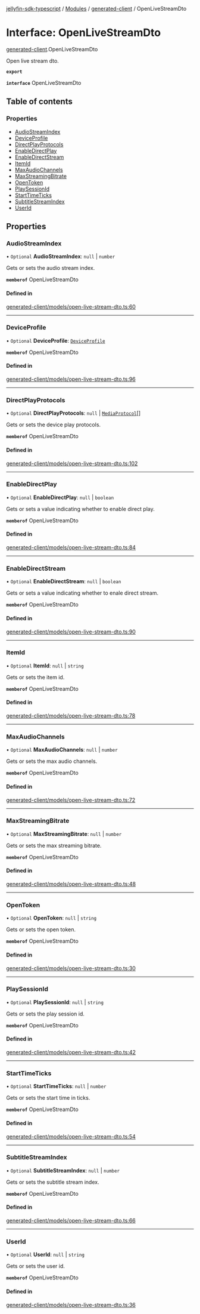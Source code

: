 [jellyfin-sdk-typescript](../README.md) / [Modules](../modules.md) / [generated-client](../modules/generated_client.md) / OpenLiveStreamDto

# Interface: OpenLiveStreamDto

[generated-client](../modules/generated_client.md).OpenLiveStreamDto

Open live stream dto.

**`export`**

**`interface`** OpenLiveStreamDto

## Table of contents

### Properties

- [AudioStreamIndex](generated_client.OpenLiveStreamDto.md#audiostreamindex)
- [DeviceProfile](generated_client.OpenLiveStreamDto.md#deviceprofile)
- [DirectPlayProtocols](generated_client.OpenLiveStreamDto.md#directplayprotocols)
- [EnableDirectPlay](generated_client.OpenLiveStreamDto.md#enabledirectplay)
- [EnableDirectStream](generated_client.OpenLiveStreamDto.md#enabledirectstream)
- [ItemId](generated_client.OpenLiveStreamDto.md#itemid)
- [MaxAudioChannels](generated_client.OpenLiveStreamDto.md#maxaudiochannels)
- [MaxStreamingBitrate](generated_client.OpenLiveStreamDto.md#maxstreamingbitrate)
- [OpenToken](generated_client.OpenLiveStreamDto.md#opentoken)
- [PlaySessionId](generated_client.OpenLiveStreamDto.md#playsessionid)
- [StartTimeTicks](generated_client.OpenLiveStreamDto.md#starttimeticks)
- [SubtitleStreamIndex](generated_client.OpenLiveStreamDto.md#subtitlestreamindex)
- [UserId](generated_client.OpenLiveStreamDto.md#userid)

## Properties

### AudioStreamIndex

• `Optional` **AudioStreamIndex**: ``null`` \| `number`

Gets or sets the audio stream index.

**`memberof`** OpenLiveStreamDto

#### Defined in

[generated-client/models/open-live-stream-dto.ts:60](https://github.com/thornbill/jellyfin-sdk-typescript/blob/644c849/src/generated-client/models/open-live-stream-dto.ts#L60)

___

### DeviceProfile

• `Optional` **DeviceProfile**: [`DeviceProfile`](generated_client.DeviceProfile.md)

**`memberof`** OpenLiveStreamDto

#### Defined in

[generated-client/models/open-live-stream-dto.ts:96](https://github.com/thornbill/jellyfin-sdk-typescript/blob/644c849/src/generated-client/models/open-live-stream-dto.ts#L96)

___

### DirectPlayProtocols

• `Optional` **DirectPlayProtocols**: ``null`` \| [`MediaProtocol`](../enums/generated_client.MediaProtocol.md)[]

Gets or sets the device play protocols.

**`memberof`** OpenLiveStreamDto

#### Defined in

[generated-client/models/open-live-stream-dto.ts:102](https://github.com/thornbill/jellyfin-sdk-typescript/blob/644c849/src/generated-client/models/open-live-stream-dto.ts#L102)

___

### EnableDirectPlay

• `Optional` **EnableDirectPlay**: ``null`` \| `boolean`

Gets or sets a value indicating whether to enable direct play.

**`memberof`** OpenLiveStreamDto

#### Defined in

[generated-client/models/open-live-stream-dto.ts:84](https://github.com/thornbill/jellyfin-sdk-typescript/blob/644c849/src/generated-client/models/open-live-stream-dto.ts#L84)

___

### EnableDirectStream

• `Optional` **EnableDirectStream**: ``null`` \| `boolean`

Gets or sets a value indicating whether to enale direct stream.

**`memberof`** OpenLiveStreamDto

#### Defined in

[generated-client/models/open-live-stream-dto.ts:90](https://github.com/thornbill/jellyfin-sdk-typescript/blob/644c849/src/generated-client/models/open-live-stream-dto.ts#L90)

___

### ItemId

• `Optional` **ItemId**: ``null`` \| `string`

Gets or sets the item id.

**`memberof`** OpenLiveStreamDto

#### Defined in

[generated-client/models/open-live-stream-dto.ts:78](https://github.com/thornbill/jellyfin-sdk-typescript/blob/644c849/src/generated-client/models/open-live-stream-dto.ts#L78)

___

### MaxAudioChannels

• `Optional` **MaxAudioChannels**: ``null`` \| `number`

Gets or sets the max audio channels.

**`memberof`** OpenLiveStreamDto

#### Defined in

[generated-client/models/open-live-stream-dto.ts:72](https://github.com/thornbill/jellyfin-sdk-typescript/blob/644c849/src/generated-client/models/open-live-stream-dto.ts#L72)

___

### MaxStreamingBitrate

• `Optional` **MaxStreamingBitrate**: ``null`` \| `number`

Gets or sets the max streaming bitrate.

**`memberof`** OpenLiveStreamDto

#### Defined in

[generated-client/models/open-live-stream-dto.ts:48](https://github.com/thornbill/jellyfin-sdk-typescript/blob/644c849/src/generated-client/models/open-live-stream-dto.ts#L48)

___

### OpenToken

• `Optional` **OpenToken**: ``null`` \| `string`

Gets or sets the open token.

**`memberof`** OpenLiveStreamDto

#### Defined in

[generated-client/models/open-live-stream-dto.ts:30](https://github.com/thornbill/jellyfin-sdk-typescript/blob/644c849/src/generated-client/models/open-live-stream-dto.ts#L30)

___

### PlaySessionId

• `Optional` **PlaySessionId**: ``null`` \| `string`

Gets or sets the play session id.

**`memberof`** OpenLiveStreamDto

#### Defined in

[generated-client/models/open-live-stream-dto.ts:42](https://github.com/thornbill/jellyfin-sdk-typescript/blob/644c849/src/generated-client/models/open-live-stream-dto.ts#L42)

___

### StartTimeTicks

• `Optional` **StartTimeTicks**: ``null`` \| `number`

Gets or sets the start time in ticks.

**`memberof`** OpenLiveStreamDto

#### Defined in

[generated-client/models/open-live-stream-dto.ts:54](https://github.com/thornbill/jellyfin-sdk-typescript/blob/644c849/src/generated-client/models/open-live-stream-dto.ts#L54)

___

### SubtitleStreamIndex

• `Optional` **SubtitleStreamIndex**: ``null`` \| `number`

Gets or sets the subtitle stream index.

**`memberof`** OpenLiveStreamDto

#### Defined in

[generated-client/models/open-live-stream-dto.ts:66](https://github.com/thornbill/jellyfin-sdk-typescript/blob/644c849/src/generated-client/models/open-live-stream-dto.ts#L66)

___

### UserId

• `Optional` **UserId**: ``null`` \| `string`

Gets or sets the user id.

**`memberof`** OpenLiveStreamDto

#### Defined in

[generated-client/models/open-live-stream-dto.ts:36](https://github.com/thornbill/jellyfin-sdk-typescript/blob/644c849/src/generated-client/models/open-live-stream-dto.ts#L36)
